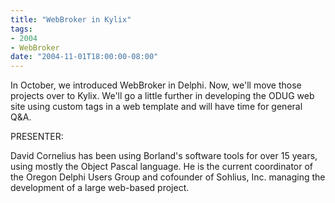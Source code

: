 ```yaml
---
title: "WebBroker in Kylix"
tags:
- 2004
- WebBroker
date: "2004-11-01T18:00:00-08:00"
---
```


In October, we introduced WebBroker in Delphi. Now, we'll move those projects over to Kylix. We'll go a little further in developing the ODUG web site using custom tags in a web template and will have time for general Q&A.

PRESENTER:

David Cornelius has been using Borland's software tools for over 15 years, using mostly the Object Pascal language. He is the current coordinator of the Oregon Delphi Users Group and cofounder of Sohlius, Inc. managing the development of a large web-based project.
